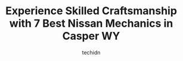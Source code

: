 ---
layout: ampstory
image: https://images.unsplash.com/photo-1586428268816-ca0069c110c5?ixlib=rb-4.0.3&ixid=MnwxMjA3fDB8MHxwaG90by1wYWdlfHx8fGVufDB8fHx8&auto=format&fit=crop&w=640&h=853&q=80
author: techidn
featured: false
description: Entrust your vehicle to the 7 best Nissan Mechanic in Casper WY, USA and experience the difference they can make. With their extensive knowledge, state-of-the-art facilities, and commitment 
title: Experience Skilled Craftsmanship with 7 Best Nissan Mechanics in Casper WY
cover:
   title: Experience Skilled Craftsmanship with 7 Best Nissan Mechanics in Casper WY
   subtitle: Rickpate
   background: https://images.unsplash.com/photo-1586428268816-ca0069c110c5?ixlib=rb-4.0.3&ixid=MnwxMjA3fDB8MHxwaG90by1wYWdlfHx8fGVufDB8fHx8&auto=format&fit=crop&w=640&h=853&q=80

pages: 
 - layout: thirds
   top: <h1>#1 Car Care</h1>
   bottom: "<p>I came in early and was unsure if I would be able to be seen first thing in the morning, but really needed to make the 6 hour drive home and needed my coolant checked and</p>"
   background: https://www.knot35.com/toplist/wp-content/uploads/2023/06/best-nissan-mechanic-1-in-casper-wy-1685840698.jpeg
   backgroundblur: true
 - layout: thirds
   top: <h1>#2 Doyle Johnsons Auto Repair</h1>
   bottom: "<p>651 W Collins Dr, Casper, WY 82601, United States</p>"
   background: https://www.knot35.com/toplist/wp-content/uploads/2023/06/best-nissan-mechanic-2-in-casper-wy-1685840699.jpeg
   cta:
      link: https://www.knot35.com/toplist/experience-skilled-craftsmanship-with-7-best-nissan-mechanics-in-casper-wy/
      text: Experience Skilled Craftsmanship with 7 Best Nissan Mechanics in Casper WY
 - layout: thirds
   top: <h1>#3 Farleys Imports Car Care, Inc. of Wyoming</h1>
   bottom: "<p>1351 E Yellowstone Hwy, Casper, WY 82601, United States</p>"
   background: https://www.knot35.com/toplist/wp-content/uploads/2023/06/best-nissan-mechanic-3-in-casper-wy-1685840699.jpeg
   cta:
      link: https://www.knot35.com/toplist/experience-skilled-craftsmanship-with-7-best-nissan-mechanics-in-casper-wy/
      text: Experience Skilled Craftsmanship with 7 Best Nissan Mechanics in Casper WY
 - layout: thirds
   top: <h1>#4 Daves Automotive Service Center</h1>
   bottom: "<p>811 N Center St, Casper, WY 82601, United States</p>"
   background: https://plus.unsplash.com/premium_photo-1664640458616-3c74f8cb4589?ixlib=rb-4.0.3&ixid=MnwxMjA3fDB8MHxwaG90by1wYWdlfHx8fGVufDB8fHx8&auto=format&fit=crop&w=640&h=853&q=80
   cta:
      link: https://www.knot35.com/toplist/experience-skilled-craftsmanship-with-7-best-nissan-mechanics-in-casper-wy/
      text: Experience Skilled Craftsmanship with 7 Best Nissan Mechanics in Casper WY
 - layout: thirds
   top: <h1>#5 Master Mechanic LLC</h1>
   bottom: "<p>1830 E Yellowstone Hwy, Casper, WY 82601, United States</p>"
   background: https://images.unsplash.com/photo-1510906594845-bc082582c8cc?ixlib=rb-4.0.3&ixid=MnwxMjA3fDB8MHxwaG90by1wYWdlfHx8fGVufDB8fHx8&auto=format&fit=crop&w=640&h=853&q=80
   cta:
      link: https://www.knot35.com/toplist/experience-skilled-craftsmanship-with-7-best-nissan-mechanics-in-casper-wy/
      text: Experience Skilled Craftsmanship with 7 Best Nissan Mechanics in Casper WY
 - layout: thirds
   top: <h1>#6 Horizon Automotive Inc</h1>
   bottom: "<p>3900 S Poplar St, Casper, WY 82601, United States</p>"
   background: https://images.unsplash.com/photo-1609083590460-7b8cc0ca65f8?ixlib=rb-4.0.3&ixid=MnwxMjA3fDB8MHxwaG90by1wYWdlfHx8fGVufDB8fHx8&auto=format&fit=crop&w=640&h=853&q=80
   cta:
      link: https://www.knot35.com/toplist/experience-skilled-craftsmanship-with-7-best-nissan-mechanics-in-casper-wy/
      text: Experience Skilled Craftsmanship with 7 Best Nissan Mechanics in Casper WY
 - layout: thirds
   top: <h1>#7 Kens Auto & Truck Repair</h1>
   bottom: "<p>524 N Elk St, Casper, WY 82601, United States</p>"
   background: https://images.unsplash.com/photo-1553949345-eb786bb3f7ba?ixlib=rb-4.0.3&ixid=MnwxMjA3fDB8MHxwaG90by1wYWdlfHx8fGVufDB8fHx8&auto=format&fit=crop&w=640&h=853&q=80
   cta:
      link: https://www.knot35.com/toplist/experience-skilled-craftsmanship-with-7-best-nissan-mechanics-in-casper-wy/
      text: Experience Skilled Craftsmanship with 7 Best Nissan Mechanics in Casper WY
 - layout: thirds
   middle: Continue reading...
   background: https://images.unsplash.com/photo-1567095761054-7a02e69e5c43?ixlib=rb-4.0.3&ixid=MnwxMjA3fDB8MHxwaG90by1wYWdlfHx8fGVufDB8fHx8&auto=format&fit=crop&w=640&h=853&q=80
   cta:
      link: https://www.knot35.com/toplist/experience-skilled-craftsmanship-with-7-best-nissan-mechanics-in-casper-wy/
      text: Experience Skilled Craftsmanship with 7 Best Nissan Mechanics in Casper WY
      
---